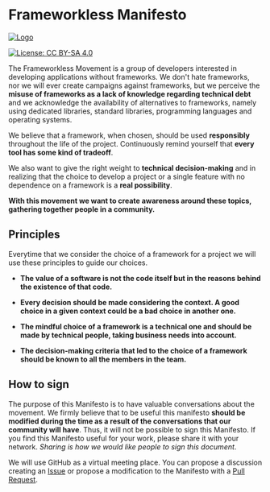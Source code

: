 # Frameworkless Manifesto


[![Logo](http://frameworklessmovement.org/img/logo-manifesto.svg)](http://frameworklessmovement.org/)

[![License: CC BY-SA 4.0](https://img.shields.io/badge/License-CC%20BY--SA%204.0-lightgrey.svg)](https://creativecommons.org/licenses/by-sa/4.0/)

The Frameworkless Movement is a group of developers interested in developing applications without frameworks. We don't hate frameworks, nor we will ever create campaigns against frameworks, but we perceive the **misuse of frameworks as a lack of knowledge regarding technical debt** and we acknowledge the availability of alternatives to frameworks, namely using dedicated libraries, standard libraries, programming languages and operating systems.

We believe that a framework, when chosen, should be used **responsibly** throughout the life of the project. Continuously remind yourself that **every tool has some kind of tradeoff**.

We also want to give the right weight to **technical decision-making** and in realizing that the choice to develop a project or a single feature with no dependence on a framework is a **real possibility**.

**With this movement we want to create awareness around these topics, gathering together people in a community.**

## Principles

Everytime that we consider the choice of a framework for a project we will use these principles to guide our choices.

* **The value of a software is not the code itself but in the reasons behind the existence of that code.**

* **Every decision should be made considering the context. A good choice in a given context could be a bad choice in another one.**

* **The mindful choice of a framework is a technical one and should be made by technical people, taking business needs into account.**

* **The decision-making criteria that led to the choice of a framework should be known to all the members in the team.**

## How to sign

The purpose of this Manifesto is to have valuable conversations about the movement. We firmly believe that to be useful this manifesto **should be modified during the time as a result of the conversations that our community will have**. Thus, it will not be possible to sign this Manifesto. If you find this Manifesto useful for your work, please share it with your network. *Sharing is how we would like people to sign this document*.

We will use GitHub as a virtual meeting place. You can propose a discussion creating an [Issue](https://github.com/frameworkless-movement/manifesto/issues) or propose a modification to the Manifesto with a [Pull Request](https://github.com/frameworkless-movement/manifesto/pulls).

